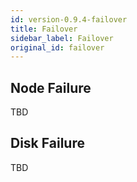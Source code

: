 ```yaml
---
id: version-0.9.4-failover
title: Failover
sidebar_label: Failover
original_id: failover
---
```


## Node Failure
TBD


## Disk Failure
TBD
